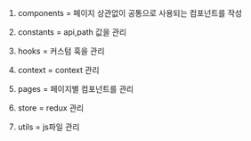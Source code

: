 1. components = 페이지 상관없이 공통으로 사용되는 컴포넌트를 작성

2. constants = api,path 값을 관리

3. hooks = 커스텀 훅을 관리

4. context = context 관리

5. pages = 페이지별 컴포넌트를 관리

6. store = redux 관리

7. utils = js파일 관리
